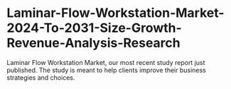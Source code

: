 # Laminar-Flow-Workstation-Market-2024-To-2031-Size-Growth-Revenue-Analysis-Research
Laminar Flow Workstation Market, our most recent study report just published. The study is meant to help clients improve their business strategies and choices.
